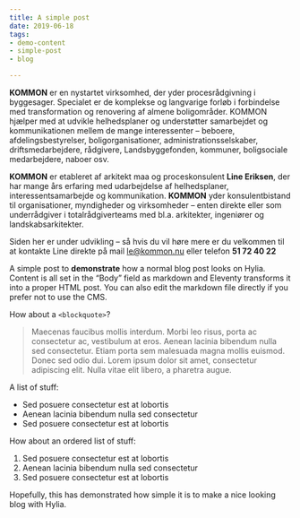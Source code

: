 ```yaml
---
title: A simple post
date: 2019-06-18
tags:
- demo-content
- simple-post
- blog

---
```

**KOMMON** er en nystartet virksomhed, der yder procesrådgivning i byggesager. Specialet er de komplekse og langvarige forløb i forbindelse med transformation og renovering af almene boligområder. KOMMON hjælper med at udvikle helhedsplaner og understøtter samarbejdet og kommunikationen mellem de mange interessenter – beboere, afdelingsbestyrelser, boligorganisationer, administrationsselskaber, driftsmedarbejdere, rådgivere, Landsbyggefonden, kommuner, boligsociale medarbejdere, naboer osv.

**KOMMON** er etableret af arkitekt maa og proceskonsulent **Line Eriksen**, der har mange års erfaring med udarbejdelse af helhedsplaner, interessentsamarbejde og kommunikation. **KOMMON** yder konsulentbistand til organisationer, myndigheder og virksomheder – enten direkte eller som underrådgiver i totalrådgiverteams med bl.a. arkitekter, ingeniører og landskabsarkitekter.

Siden her er under udvikling – så hvis du vil høre mere er du velkommen til at kontakte Line direkte på mail [le@kommon.nu](mailto:le@kommon.nu) eller telefon **51 72 40 22**

  
  
A simple post to **demonstrate** how a normal blog post looks on Hylia. Content is
all set in the “Body” field as markdown and Eleventy transforms it into a proper
HTML post. You can also edit the markdown file directly if you prefer not to use
the CMS.

How about a `<blockquote>`?

> Maecenas faucibus mollis interdum. Morbi leo risus, porta ac consectetur ac, vestibulum at eros. Aenean lacinia bibendum nulla sed consectetur. Etiam porta sem malesuada magna mollis euismod. Donec sed odio dui. Lorem ipsum dolor sit amet, consectetur adipiscing elit. Nulla vitae elit libero, a pharetra augue.

A list of stuff:

* Sed posuere consectetur est at lobortis
* Aenean lacinia bibendum nulla sed consectetur
* Sed posuere consectetur est at lobortis

How about an ordered list of stuff:

1. Sed posuere consectetur est at lobortis
2. Aenean lacinia bibendum nulla sed consectetur
3. Sed posuere consectetur est at lobortis

Hopefully, this has demonstrated how simple it is to make a nice looking blog with Hylia.
